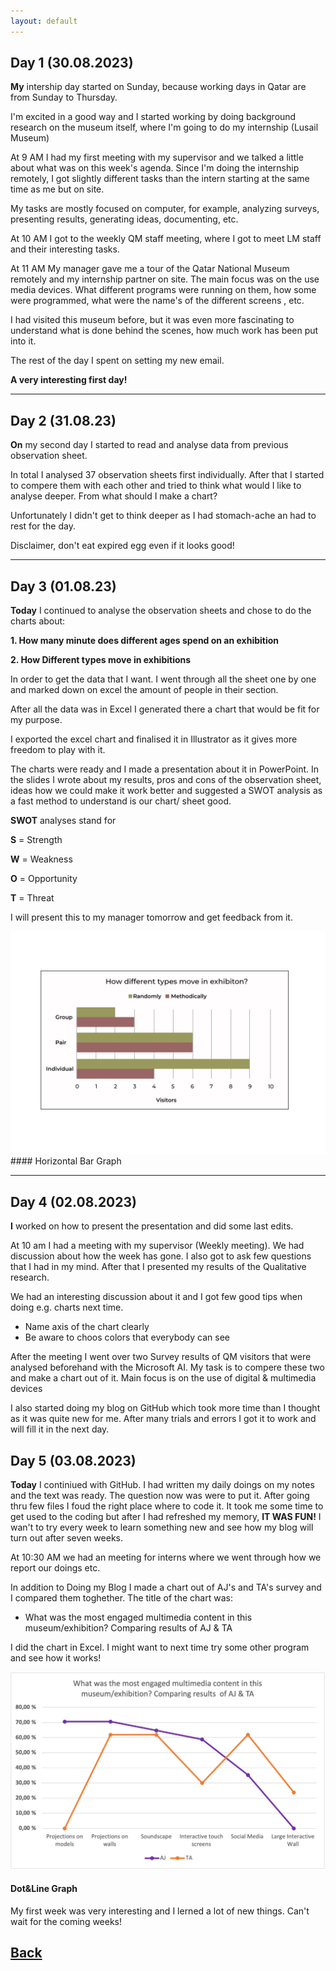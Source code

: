 ```yaml
---
layout: default
---
```


## Day 1 (30.08.2023)

<b>My</b> intership day started on Sunday, because working days in Qatar are from Sunday to Thursday.

I'm excited in a good way and I started working by doing background research on the museum itself, where I'm going to do my internship (Lusail Museum)

At 9 AM I had my first meeting with my supervisor and we talked a little about what was on this week's agenda. Since I'm doing the internship remotely, I got slightly different tasks than the intern starting at the same time as me but on site.

My tasks are mostly focused on computer, for example, analyzing surveys, presenting results, generating ideas, documenting, etc.

At 10 AM I got to the weekly QM staff meeting, where I got to meet LM staff and their interesting tasks.

At 11 AM My manager gave me a tour of the Qatar National Museum remotely and my internship partner on site. The main focus was on the use media devices. What different programs were running on them, how some were programmed, what were the name's of the different screens , etc.

I had visited this museum before, but it was even more fascinating to understand what is done behind the scenes, how much work has been put into it.

The rest of the day I spent on setting my new email.

<b>A very interesting first day!</b>

***

## Day 2 (31.08.23)

<b>On</b>  my second day I started to read and analyse data from previous observation sheet.

In total I analysed 37 observation sheets first individually. After that I started to compere them with each other and tried to think what would I like to analyse deeper. From what should I  make a chart?

Unfortunately I didn't get to think deeper as I had stomach-ache an had to rest for the day.

Disclaimer, don't eat expired egg even if it looks good!

***

## Day 3 (01.08.23)

<b>Today</b> I continued to analyse the observation sheets and chose to do the charts about:

<b>1. How many minute does different ages spend on an exhibition</b>

<b>2. How Different types move in exhibitions</b>

In order to get the data that I want. I went through all the sheet one by one and marked down on excel the amount of people in their section.

After all the data was in Excel I generated there a chart that would be fit for my purpose.

I exported the excel chart and finalised it in Illustrator as it gives more freedom to play with it.

The charts were ready and  I made a presentation about it in PowerPoint.  In the slides I wrote about my results, pros and cons of the observation sheet,  ideas how we could make it work better and suggested a SWOT analysis as a fast method to understand is our chart/ sheet good.

<b>SWOT</b>  analyses stand for

<b>S</b>  = Strength

<b>W</b>  = Weakness

<b>O</b>  = Opportunity

<b>T</b>  = Threat

I will present this to my manager tomorrow and get feedback from it.

<img src="assets/QM-survey-RM.PNG">
#### Horizontal Bar Graph


***

## Day 4 (02.08.2023)

<b>I</b>  worked on how to present the presentation and did some last edits.

At 10 am I had a meeting with my supervisor (Weekly meeting). We had discussion about how the week has gone. I also got to ask few questions that I had in my mind. After that I presented my results of the Qualitative research.

We had an interesting discussion about it and I got few good tips when doing e.g. charts next time.

* Name axis of the chart clearly
* Be aware to choos colors that everybody can see

After the meeting I went over two Survey results of QM visitors that were analysed beforehand with the Microsoft AI. My task is to compere these two and make a chart out of it. Main focus is on the use of digital & multimedia devices

I also started doing my blog on GitHub which took more time than I thought as it was quite new for me. After many trials and errors I got it to work and will fill it in the next day.

## Day 5 (03.08.2023)

<b>Today</b> I continiued with GitHub. I had written my daily doings on my notes and the text was ready. The question now was were to put it. After going thru few files I foud the right place where to code it. It took me some time to get used to the coding but after I had refreshed my memory, <b>IT WAS FUN!</b> I wan't to try every week to learn something new and see how my blog will turn out after seven weeks.

At 10:30 AM we had an meeting for interns where we went through how we report our doings etc.

In addition to Doing my Blog I made a chart out of AJ's and TA's survey and I compared them toghether. The title of the chart was:

* What was the most engaged multimedia content in this museum/exhibition?
Comparing results  of AJ & TA

I did the chart in Excel. I might want to next time try some other program and see how it works!

<img src="assets/Survey-Chart-JB.PNG">

#### Dot&Line Graph


My first week was very interesting and I lerned a lot of new things. Can't wait for the coming weeks!


## [Back](./)
